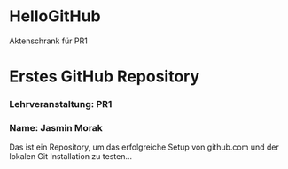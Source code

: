 # HelloGitHub
Aktenschrank für PR1

# Erstes GitHub Repository
### Lehrveranstaltung: PR1
### Name: Jasmin Morak

Das ist ein Repository, um das erfolgreiche Setup von github.com und der lokalen Git Installation zu testen...

